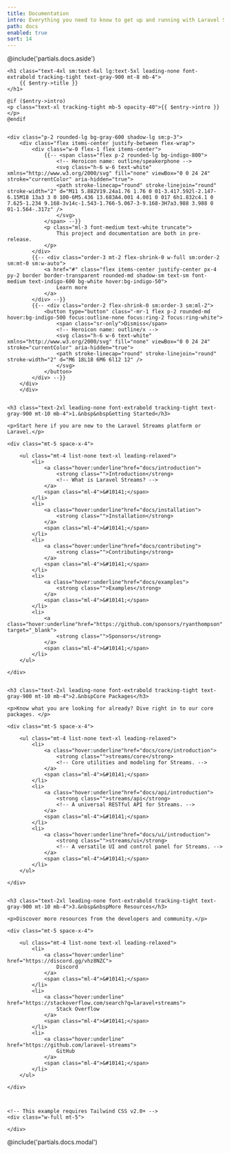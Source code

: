 ```yaml
---
title: Documentation
intro: Everything you need to know to get up and running with Laravel Streams.
path: docs
enabled: true
sort: 14
---
```


<!-- <div class="fancy-hero-five">
    <div class="bg-wrapper">
        <div class="container">
            <div class="text-center">
                <h1 class="heading">Find docs</h1>
                <p class="sub-heading space-xs">Find articles, help and advice for getting the most our of docall theme</p>
            </div>
            <div class="search-filter-form mt-30">
                <form action="#">
                    <input type="text" placeholder="Search Somthing..">
                    <button><img src="images/icon/54.svg" alt=""></button>
                    <select class="form-control" id="exampleFormControlSelect1">
                        <option>All</option>
                        <option>Layout</option>
                        <option>API</option>
                        <option>Doc</option>
                    </select>
                </form>
            </div>
        </div>
    </div>
</div> -->


<div class="flex">

@include('partials.docs.aside')

<div class="ls-doc__content w-3/4 flex-grow pb-16 px-16">
    
    <h1 class="text-4xl sm:text-6xl lg:text-5xl leading-none font-extrabold tracking-tight text-gray-900 mt-8 mb-4">
        {{ $entry->title }}
    </h1>
    
    @if ($entry->intro)
    <p class="text-xl tracking-tight mb-5 opacity-40">{{ $entry->intro }}</p>
    @endif


    <div class="p-2 rounded-lg bg-gray-600 shadow-lg sm:p-3">
        <div class="flex items-center justify-between flex-wrap">
            <div class="w-0 flex-1 flex items-center">
                {{-- <span class="flex p-2 rounded-lg bg-indigo-800">
                    <!-- Heroicon name: outline/speakerphone -->
                    <svg class="h-6 w-6 text-white" xmlns="http://www.w3.org/2000/svg" fill="none" viewBox="0 0 24 24" stroke="currentColor" aria-hidden="true">
                    <path stroke-linecap="round" stroke-linejoin="round" stroke-width="2" d="M11 5.882V19.24a1.76 1.76 0 01-3.417.592l-2.147-6.15M18 13a3 3 0 100-6M5.436 13.683A4.001 4.001 0 017 6h1.832c4.1 0 7.625-1.234 9.168-3v14c-1.543-1.766-5.067-3-9.168-3H7a3.988 3.988 0 01-1.564-.317z" />
                    </svg>
                </span> --}}
                <p class="ml-3 font-medium text-white truncate">
                    This project and documentation are both in pre-release.
                </p>
            </div>
            {{-- <div class="order-3 mt-2 flex-shrink-0 w-full sm:order-2 sm:mt-0 sm:w-auto">
                <a href="#" class="flex items-center justify-center px-4 py-2 border border-transparent rounded-md shadow-sm text-sm font-medium text-indigo-600 bg-white hover:bg-indigo-50">
                    Learn more
                </a>
            </div> --}}
            {{-- <div class="order-2 flex-shrink-0 sm:order-3 sm:ml-2">
                <button type="button" class="-mr-1 flex p-2 rounded-md hover:bg-indigo-500 focus:outline-none focus:ring-2 focus:ring-white">
                    <span class="sr-only">Dismiss</span>
                    <!-- Heroicon name: outline/x -->
                    <svg class="h-6 w-6 text-white" xmlns="http://www.w3.org/2000/svg" fill="none" viewBox="0 0 24 24" stroke="currentColor" aria-hidden="true">
                    <path stroke-linecap="round" stroke-linejoin="round" stroke-width="2" d="M6 18L18 6M6 6l12 12" />
                    </svg>
                </button>
            </div> --}}
        </div>
        </div>


    <h3 class="text-2xl leading-none font-extrabold tracking-tight text-gray-900 mt-10 mb-4">1.&nbsp&nbspGetting Started</h3>
                
    <p>Start here if you are new to the Laravel Streams platform or Laravel.</p>

    <div class="mt-5 space-x-4">

        <ul class="mt-4 list-none text-xl leading-relaxed">
            <li>
                <a class="hover:underline"href="docs/introduction">
                    <strong class="">Introduction</strong>
                    <!-- What is Laravel Streams? -->
                </a>
                <span class="ml-4">&#10141;</span>
            </li>
            <li>
                <a class="hover:underline"href="docs/installation">
                    <strong class="">Installation</strong>
                </a>
                <span class="ml-4">&#10141;</span>
            </li>
            <li>
                <a class="hover:underline"href="docs/contributing">
                    <strong class="">Contributing</strong>
                </a>
                <span class="ml-4">&#10141;</span>
            </li>
            <li>
                <a class="hover:underline"href="docs/examples">
                    <strong class="">Examples</strong>
                </a>
                <span class="ml-4">&#10141;</span>
            </li>
            <li>
                <a class="hover:underline"href="https://github.com/sponsors/ryanthompson" target="_blank">
                    <strong class="">Sponsors</strong>
                </a>
                <span class="ml-4">&#10141;</span>
            </li>
        </ul>

    </div>


    <h3 class="text-2xl leading-none font-extrabold tracking-tight text-gray-900 mt-10 mb-4">2.&nbspCore Packages</h3>
                
    <p>Know what you are looking for already? Dive right in to our core packages. </p>

    <div class="mt-5 space-x-4">

        <ul class="mt-4 list-none text-xl leading-relaxed">
            <li>
                <a class="hover:underline"href="docs/core/introduction">
                    <strong class="">streams/core</strong>
                    <!-- Core utilities and modeling for Streams. -->
                </a>
                <span class="ml-4">&#10141;</span>
            </li>
            <li>
                <a class="hover:underline"href="docs/api/introduction">
                    <strong class="">streams/api</strong>
                    <!-- A universal RESTful API for Streams. -->
                </a>
                <span class="ml-4">&#10141;</span>
            </li>
            <li>
                <a class="hover:underline"href="docs/ui/introduction">
                    <strong class="">streams/ui</strong>
                    <!-- A versatile UI and control panel for Streams. -->
                </a>
                <span class="ml-4">&#10141;</span>
            </li>
        </ul>

    </div>
        

    <h3 class="text-2xl leading-none font-extrabold tracking-tight text-gray-900 mt-10 mb-4">3.&nbsp&nbspMore Resources</h3>

    <p>Discover more resources from the developers and community.</p>
    
    <div class="mt-5 space-x-4">

        <ul class="mt-4 list-none text-xl leading-relaxed">
            <li>
                <a class="hover:underline" href="https://discord.gg/vhz8NZC">
                    Discord
                </a>
                <span class="ml-4">&#10141;</span>
            </li>
            <li>
                <a class="hover:underline" href="https://stackoverflow.com/search?q=laravel+streams">
                    Stack Overflow
                </a>
                <span class="ml-4">&#10141;</span>
            </li>
            <li>
                <a class="hover:underline" href="https://github.com/laravel-streams">
                    GitHub
                </a>
                <span class="ml-4">&#10141;</span>
            </li>
        </ul>

    </div>



    <!-- This example requires Tailwind CSS v2.0+ -->
    <div class="w-full mt-5">
        
    </div>


</div>
</div>

@include('partials.docs.modal')
